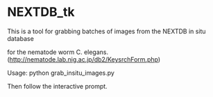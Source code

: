 NEXTDB_tk
=========

This is a tool for grabbing batches of images from the NEXTDB in situ database 

for the nematode worm C. elegans. (http://nematode.lab.nig.ac.jp/db2/KeysrchForm.php)

Usage: python grab_insitu_images.py

Then follow the interactive prompt.
